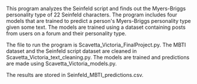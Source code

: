 This program analyzes the Seinfeld script and finds out the Myers-Briggs personality type of 22 Seinfeld characters. The
program includes four models that are trained to predict a person's Myers-Briggs personality type given some text. The
models are trained using a dataset containing posts from users on a forum and their personality type.

The file to run the program is Scavetta_Victoria_FinalProject.py.
The MBTI dataset and the Seinfeld script dataset are cleaned in Scavetta_Victoria_text_cleaning.py.
The models are trained and predictions are made using Scavetta_Victoria_models.py.

The results are stored in Seinfeld_MBTI_predictions.csv.
